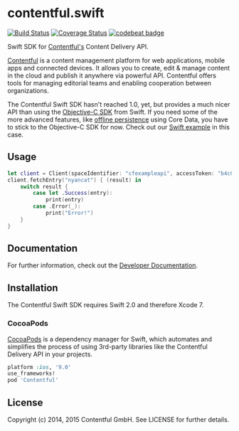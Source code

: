 # contentful.swift

<!-- [![Version](https://img.shields.io/cocoapods/v/Contentful.svg?style=flat)](http://cocoadocs.org/docsets/Contentful)
[![Platform](https://img.shields.io/cocoapods/p/Contentful.svg?style=flat)](http://cocoadocs.org/docsets/Contentful)
[![License](https://img.shields.io/cocoapods/l/Contentful.svg?style=flat)](http://cocoadocs.org/docsets/Contentful) -->
[![Build Status](https://img.shields.io/travis/contentful/contentful.swift/master.svg?style=flat)](https://travis-ci.org/contentful/contentful.swift)
[![Coverage Status](https://img.shields.io/coveralls/contentful/contentful.swift.svg)](https://coveralls.io/github/contentful/contentful.swift) [![codebeat badge](https://codebeat.co/badges/6ebc67e8-29ca-459f-a4b7-b32a84fa9074)](https://codebeat.co/projects/github-com-contentful-contentful-swift)

Swift SDK for [Contentful's][1] Content Delivery API.

[Contentful][1] is a content management platform for web applications, mobile apps and connected devices. It allows you to create, edit & manage content in the cloud and publish it anywhere via powerful API. Contentful offers tools for managing editorial teams and enabling cooperation between organizations.

The Contentful Swift SDK hasn't reached 1.0, yet, but provides a much nicer API than using the [Objective-C SDK][4] from Swift. If you need some of the more advanced features, like [offline persistence][5] using Core Data, you have to stick to the Objective-C SDK for now. Check out our [Swift example][6] in this case.

## Usage


```swift
let client = Client(spaceIdentifier: "cfexampleapi", accessToken: "b4c0n73n7fu1")
client.fetchEntry("nyancat") { (result) in
    switch result {
        case let .Success(entry):
            print(entry)
        case .Error(_):
            print("Error!")
    }
}
```

## Documentation

For further information, check out the [Developer Documentation][3].

## Installation

The Contentful Swift SDK requires Swift 2.0 and therefore Xcode 7.

### CocoaPods

[CocoaPods][2] is a dependency manager for Swift, which automates and simplifies the process of using 3rd-party libraries like the Contentful Delivery API in your projects.

```ruby
platform :ios, '9.0'
use_frameworks!
pod 'Contentful'
```

## License

Copyright (c) 2014, 2015 Contentful GmbH. See LICENSE for further details.


[1]: https://www.contentful.com
[2]: http://www.cocoapods.org
[3]: https://www.contentful.com/developers/documentation/content-delivery-api/
[4]: https://github.com/contentful/contentful.objc
[5]: https://www.contentful.com/blog/2014/05/09/ios-content-synchronization/
[6]: https://github.com/contentful-labs/swiftful
